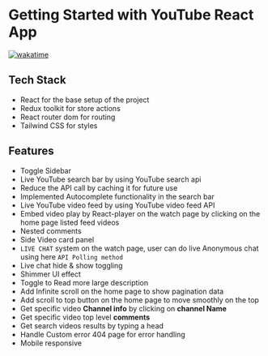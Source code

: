 # Getting Started with YouTube React App

[![wakatime](https://wakatime.com/badge/user/1499525d-7f42-4e3a-b9c6-fbf14aa13712/project/76735181-b357-49ee-939b-72eb0a4081fd.svg)](https://wakatime.com/badge/user/1499525d-7f42-4e3a-b9c6-fbf14aa13712/project/76735181-b357-49ee-939b-72eb0a4081fd)

## Tech Stack

- React for the base setup of the project
- Redux toolkit for store actions
- React router dom for routing
- Tailwind CSS for styles

## Features

- Toggle Sidebar
- Live YouTube search bar by using YouTube search api
- Reduce the API call by caching it for future use
- Implemented Autocomplete functionality in the search bar
- Live YouTube video feed by using YouTube video feed API
- Embed video play by React-player on the watch page by clicking on the home page listed feed videos
- Nested comments
- Side Video card panel
- `LIVE CHAT` system on the watch page, user can do live Anonymous chat using here `API Polling method`
- Live chat hide & show toggling
- Shimmer UI effect
- Toggle to Read more large description
- Add Infinite scroll on the home page to show pagination data
- Add scroll to top button on the home page to move smoothly on the top
- Get specific video **Channel info** by clicking on **channel Name**
- Get specific video top level **comments**
- Get search videos results by typing a head
- Handle Custom error 404 page for error handling
- Mobile responsive
